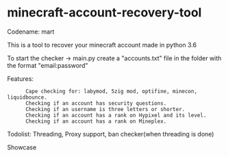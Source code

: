 # minecraft-account-recovery-tool
Codename: mart

This is a tool to recover your minecraft account made in python 3.6

To start the checker -> main.py
create a "accounts.txt" file in the folder with the format "email:password"

Features: 

          Cape checking for: labymod, 5zig mod, optifine, minecon, liquidbounce.
          Checking if an account has security questions.
          Checking if an username is three letters or shorter.
          Checking if an account has a rank on Hypixel and its level.
          Checking if an account has a rank on Mineplex.
          
Todolist: Threading, Proxy support, ban checker(when threading is done)

Showcase

